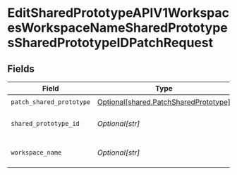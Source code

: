# EditSharedPrototypeAPIV1WorkspacesWorkspaceNameSharedPrototypesSharedPrototypeIDPatchRequest


## Fields

| Field                                                                                    | Type                                                                                     | Required                                                                                 | Description                                                                              |
| ---------------------------------------------------------------------------------------- | ---------------------------------------------------------------------------------------- | ---------------------------------------------------------------------------------------- | ---------------------------------------------------------------------------------------- |
| `patch_shared_prototype`                                                                 | [Optional[shared.PatchSharedPrototype]](undefined/models/shared/patchsharedprototype.md) | :heavy_check_mark:                                                                       | N/A                                                                                      |
| `shared_prototype_id`                                                                    | *Optional[str]*                                                                          | :heavy_check_mark:                                                                       | The ID of the shared prototype                                                           |
| `workspace_name`                                                                         | *Optional[str]*                                                                          | :heavy_check_mark:                                                                       | Type the name of the workspace.                                                          |